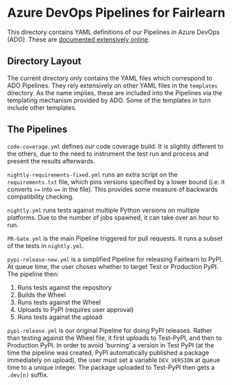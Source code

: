 # Azure DevOps Pipelines for Fairlearn

This directory contains YAML definitions of our Pipelines in Azure DevOps (ADO). These are [documented extensively online](https://docs.microsoft.com/en-us/azure/devops/pipelines/get-started/key-pipelines-concepts?view=azure-devops).

## Directory Layout

The current directory only contains the YAML files which correspond to ADO Pipelines.
They rely extensively on other YAML files in the `templates` directory.
As the name implies, these are included into the Pipelines via the templating mechanism provided by ADO.
Some of the templates in turn include other templates.

## The Pipelines

`code-coverage.yml` defines our code coverage build.
It is slightly different to the others, due to the need to instrument the test run and process and present the results afterwards.

`nightly-requirements-fixed.yml` runs an extra script on the `requirements.txt` file, which pins versions specified by a lower bound (i.e. it converts `>=` into `==` in the file).
This provides some measure of backwards compatibility checking.

`nightly.yml` runs tests against multiple Python versions on multiple platforms.
Due to the number of jobs spawned, it can take over an hour to run.

`PR-Gate.yml` is the main Pipeline triggered for pull requests.
It runs a subset of the tests in `nightly.yml`.

`pypi-release-new.yml` is a simplified Pipeline for releasing Fairlearn to PyPI.
At queue time, the user choses whether to target Test or Production PyPI.
The pipeline then:
1. Runs tests against the repository
1. Builds the Wheel
1. Runs tests against the Wheel
1. Uploads to PyPI (requires user approval)
1. Runs tests against the upload

`pypi-release.yml` is our original Pipeline for doing PyPI releases.
Rather than testing against the Wheel file, it first uploads to Test-PyPI, and then to Production PyPI.
In order to avoid 'burning' a version in Test PyPI (at the time the pipeline was created, PyPI automatically published
a package immediately on upload), the user must set a variable
`DEV_VERSION` at queue time to a unique integer.
The package uploaded to Test-PyPI then gets a `.dev[n]` suffix.

